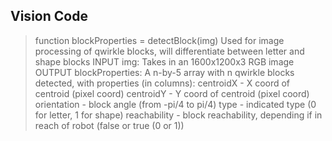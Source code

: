 ## Vision Code
>  function blockProperties = detectBlock(img)
>  Used for image processing of qwirkle blocks, will differentiate between letter and shape blocks
>      INPUT img: Takes in an 1600x1200x3 RGB image
>      OUTPUT blockProperties: A n-by-5 array with n qwirkle blocks detected, with properties (in columns):
>                              centroidX - X coord of centroid (pixel coord)
>                              centroidY - Y coord of centroid (pixel coord)
>                              orientation - block angle (from -pi/4 to pi/4)
>                              type - indicated type (0 for letter, 1 for shape)
>                              reachability - block reachability, depending if in reach of robot (false or true (0 or 1))
>
